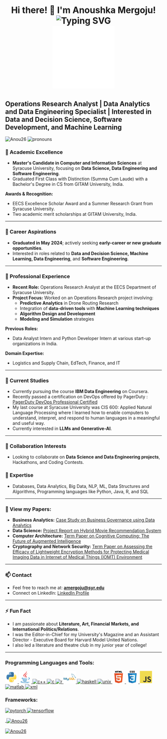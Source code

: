 <h1 align="center">
  Hi there! 👋 I'm Anoushka Mergoju!
  <br>
  <img src="https://github.com/Anou26/Anou26/raw/main/typing.gif" alt="Typing SVG">
  <br>
  <img src="https://github.com/Anou26/Anou26/raw/main/ezgif.com-crop.gif" alt="Animated Hello" width="200" height="200" style="display:inline;">
</h1>


## Operations Research Analyst | Data Analytics and Data Engineering Specialist | Interested in Data and Decision Science, Software Development, and Machine Learning
<p align="left">
  <img src="https://komarev.com/ghpvc/?username=Anou26&label=Profile%20views&color=0e75b6&style=flat" alt="Anou26" />
  <img src="https://img.shields.io/badge/Pronouns-She%2FHer-blue" alt="pronouns">
</p>

### 🏅 Academic Excellence

- **Master's Candidate in Computer and Information Sciences** at Syracuse University, focusing on **Data Science, Data Engineering and Software Engineering**. 
- Graduated First Class with Distinction (Summa Cum Laude) with a Bachelor's Degree in CS from GITAM University, India.

**Awards & Recognition:**
- EECS Excellence Scholar Award and a Summer Research Grant from Syracuse University.
- Two academic merit scholarships at GITAM University, India.

---

### 🚀 Career Aspirations

- **Graduated in May 2024**; actively seeking **early-career or new graduate opportunities**.
- Interested in roles related to **Data and Decision Science, Machine Learning, Data Engineering**, and **Software Engineering**.

---

### 💼 Professional Experience

- **Recent Role:** Operations Research Analyst at the EECS Department of Syracuse University.
- **Project Focus:** Worked on an Operations Research project involving:
  - **Predictive Analytics** in Drone Routing Research
  - Integration of **data-driven tools** with **Machine Learning techniques**
  - **Algorithm Design and Development**
  - **Modeling and Simulation** strategies

**Previous Roles:**
- Data Analyst Intern and Python Developer Intern at various start-up organizations in India.

**Domain Expertise:**
- Logistics and Supply Chain, EdTech, Finance, and IT

---

### 🌱 Current Studies

- Currently pursuing the course **IBM Data Engineering** on Coursera.
- Recently passed a certification on DevOps offered by PagerDuty : [PagerDuty DevOps Professional Certified](https://www.linkedin.com/learning/certificates/4737ec67c2a733ac9232b5e3d0697cc0dc48bbc900954b1de0f238642c627902?u=76816226)
- My last course at Syracuse University was CIS 600: Applied Natural Language Processing where I learned how to enable computers to understand, interpret, and respond to human languages in a meaningful and useful way.
- Currently interested in **LLMs and Generative-AI**.

---

### 👯 Collaboration Interests

- Looking to collaborate on **Data Science and Data Engineering projects**, Hackathons, and Coding Contests.

### 💬 Expertise

- Databases, Data Analytics, Big Data, NLP, ML, Data Structures and Algorithms, Programming languages like Python, Java, R, and SQL

---

### 📝 View my Papers:

- **Business Analytics:** [Case Study on Business Governance using Data Analytics](https://drive.google.com/file/d/1t9cILVsA_rRY8HEWp160nO33YmHicpBX/view?usp=sharing)
- **Data Science:** [Project Report on Hybrid Movie Recommendation System](https://drive.google.com/file/d/1C8B3BXJmTq0v69G6un4tLvsReSf2CGpl/view?usp=sharing)
- **Computer Architecture:** [Term Paper on Cognitive Computing: The Future of Augmented Intelligence](https://drive.google.com/file/d/1f3cNr2ROE5U25yAtin97X5KfZH9LTbfu/view?usp=sharing)
- **Cryptography and Network Security:** [Term Paper on Assessing the Efficacy of Lightweight Encryption Methods for Protecting Medical Imaging Data in Internet of Medical Things (IOMT) Environment](https://drive.google.com/file/d/1nA-AgP17aMb8K94vR0iastIB8Jm0iJkH/view?usp=sharing)

---

### 📫 Contact

- Feel free to reach me at: **amergoju@syr.edu**
- Connect on LinkedIn: [LinkedIn Profile](https://www.linkedin.com/in/anoushkamergoju/)

---

### ⚡ Fun Fact

- I am passionate about **Literature, Art, Financial Markets, and International Politics/Relations**.
- I was the Editor-in-Chief for my University's Magazine and an Assistant Director - Executive Board for Harvard Model United Nations.
- I also led a literature and theatre club in my junior year of college!

---

<h3 align="left">Programming Languages and Tools:</h3>
<p align="left">
  <!-- Python -->
  <a href="https://www.python.org" target="_blank"> <img src="https://raw.githubusercontent.com/devicons/devicon/master/icons/python/python-original.svg" alt="python" width="40" height="40"/> </a>
  <!-- Java -->
  <a href="https://www.java.com" target="_blank"> <img src="https://raw.githubusercontent.com/devicons/devicon/master/icons/java/java-original.svg" alt="java" width="40" height="40"/> </a>
  <!-- C++ -->
  <a href="https://isocpp.org/" target="_blank"> <img src="https://raw.githubusercontent.com/isocpp/logos/master/cpp_logo.png" alt="c++" width="40" height="40"/> </a>
  <!-- C -->
  <a href="https://en.wikipedia.org/wiki/C_(programming_language)" target="_blank"> <img src="https://devicons.github.io/devicon/devicon.git/icons/c/c-original.svg" alt="c" width="40" height="40"/> </a>
  <!-- R -->
  <a href="https://www.r-project.org/" target="_blank"> <img src="https://www.r-project.org/logo/Rlogo.png" alt="r" width="40" height="40"/> </a>
  <!-- SQL -->
  <a href="https://www.mysql.com/" target="_blank"> <img src="https://raw.githubusercontent.com/devicons/devicon/master/icons/mysql/mysql-original-wordmark.svg" alt="sql" width="40" height="40"/> </a>
  <!-- Haskell -->
  <a href="https://www.haskell.org/" target="_blank"> <img src="https://upload.wikimedia.org/wikipedia/commons/1/1c/Haskell-Logo.svg" alt="haskell" width="40" height="40"/> </a>
  <!-- UNIX -->
  <a href="https://en.wikipedia.org/wiki/Unix" target="_blank"> <img src="https://upload.wikimedia.org/wikipedia/commons/2/2f/Unix.png" alt="unix" width="40" height="40"/> </a>
  <!-- HTML -->
  <a href="https://www.w3.org/html/" target="_blank"> <img src="https://raw.githubusercontent.com/devicons/devicon/master/icons/html5/html5-original-wordmark.svg" alt="html5" width="40" height="40"/> </a>
  <!-- CSS -->
  <a href="https://www.w3schools.com/css/" target="_blank"> <img src="https://raw.githubusercontent.com/devicons/devicon/master/icons/css3/css3-original-wordmark.svg" alt="css3" width="40" height="40"/> </a>
  <!-- JavaScript -->
  <a href="https://developer.mozilla.org/en-US/docs/Web/JavaScript" target="_blank"> <img src="https://raw.githubusercontent.com/devicons/devicon/master/icons/javascript/javascript-original.svg" alt="javascript" width="40" height="40"/> </a>
  <!-- MATLAB -->
  <a href="https://matlab.mathworks.com/" target="_blank"> <img src="https://www.mathworks.com/matlabcentral/images/matlab-file-exchange.svg" alt="matlab" width="40" height="40"/> </a>
  <!-- XML -->
  <a href="https://www.w3.org/XML/" target="_blank"> <img src="https://www.vectorlogo.zone/logos/w3c_xml/w3c_xml-icon.svg" alt="xml" width="40" height="40"/> </a>
</p>

<h3 align="left">Frameworks:</h3>
<p align="left">
  <!-- PyTorch -->
  <a href="https://pytorch.org/" target="_blank"> <img src="https://www.vectorlogo.zone/logos/pytorch/pytorch-icon.svg" alt="pytorch" width="40" height="40"/> </a>
  <!-- TensorFlow -->
  <a href="https://www.tensorflow.org" target="_blank"> <img src="https://www.vectorlogo.zone/logos/tensorflow/tensorflow-icon.svg" alt="tensorflow" width="40" height="40"/> </a>
  <!-- Keras -->
  <a href="https://keras.io/" target="_blank

<p><img align="left" src="https://github-readme-stats.vercel.app/api/top-langs?username=Anou26&show_icons=true&locale=en&layout=compact" alt="Anou26" /></p>

<p>&nbsp;<img align="center" src="https://github-readme-stats.vercel.app/api?username=Anou26&show_icons=true&locale=en" alt="Anou26" /></p>

<p><img align="center" src="https://github-readme-streak-stats.herokuapp.com/?user=Anou26&" alt="Anou26" /></p>



